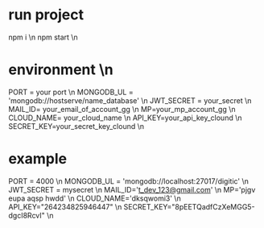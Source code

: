 # run project
npm i \n
npm start \n
# environment \n
PORT = your port \n
MONGODB_UL = 'mongodb://hostserve/name_database' \n
JWT_SECRET = your_secret \n
MAIL_ID= your_email_of_account_gg \n
MP=your_mp_account_gg \n
CLOUD_NAME= your_cloud_name \n
API_KEY=your_api_key_clound \n
SECRET_KEY=your_secret_key_clound \n
# example
PORT = 4000 \n
MONGODB_UL = 'mongodb://localhost:27017/digitic' \n
JWT_SECRET = mysecret \n
MAIL_ID='t_dev_123@gmail.com' \n
MP='pjgv eupa aqsp hwdd' \n
CLOUD_NAME='dksqwomi3' \n
API_KEY="264234825946447" \n
SECRET_KEY="8pEETQadfCzXeMGG5-dgcI8RcvI" \n
